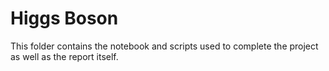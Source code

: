# Higgs Boson
This folder contains the notebook and scripts used to complete the project as well as the report itself.
